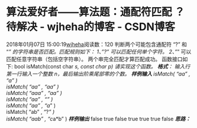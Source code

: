 # 算法爱好者——算法题：通配符匹配 ？ 待解决 - wjheha的博客 - CSDN博客
2018年01月07日 15:00:19[wjheha](https://me.csdn.net/wjheha)阅读数：120
判断两个可能包含通配符 “?” 和 “*” 的字符串是否匹配。匹配规则如下： 
1、”?” 可以匹配任何单个字符。 
2、”*” 可以匹配任意字符串（包括空字符串）。
两个串完全匹配才算匹配成功。
函数接口如下: 
bool isMatch(const char *s, const char *p)
请实现这个函数。
***格式***：
输入行第一行输入一个整数 n，最后输出阶乘尾部零的个数。
***样例输入***
isMatch( “aa” , “a” )  
isMatch( “aa” , “aa” )  
isMatch( “aaa” , “aa” )  
isMatch( “aa” , “*” )  
isMatch( “aa” , “a*” )  
isMatch( “ab” , “?*” )  
isMatch( “aab” , “c*a*b” ) 
***样例输出***
false 
true 
false 
true 
true 
true 
false
***思路：***
